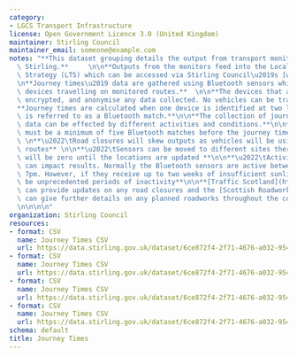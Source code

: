 ```yaml
---
category:
- LGCS Transport Infrastructure
license: Open Government Licence 3.0 (United Kingdom)
maintainer: Stirling Council
maintainer_email: someone@example.com
notes: "**This dataset grouping details the output from transport monitoring within\
  \ Stirling.**     \n\n**Outputs from the monitors feed into the Local Transport\
  \ Strategy (LTS) which can be accessed via Stirling Council\u2019s [website](https://www.stirling.gov.uk/roads-transport-streets/environment-friendly-transport/local-transport-strategy-documents/).**\n\
  \n**Journey times\u2019 data are gathered using Bluetooth sensors which detect Bluetooth\
  \ devices travelling on monitored routes.**  \n\n**The devices that are used are\
  \ encrypted, and anonymise any data collected. No vehicles can be traced.** \n\n\
  **Journey times are calculated when one device is identified at two locations, this\
  \ is referred to as a Bluetooth match.**\n\n**The collection of journey times\u2019\
  \ data can be effected by different activities and conditions.**\n\n**\u2022\tThere\
  \ must be a minimum of five Bluetooth matches before the journey time can be generated**\n\
  \ \n**\u2022\tRoad closures will skew outputs as vehicles will be using alternative\
  \ routes** \n\n**\u2022\tSensors can be moved to different sites therefore results\
  \ will be zero until the locations are updated **\n\n**\u2022\tActivity of the sensors\
  \ can impact results. Normally the Bluetooth sensors are active between 7am and\
  \ 7pm. However, if they receive up to two weeks of insufficient sunlight there can\
  \ be unprecedented periods of inactivity**\n\n**[Traffic Scotland](https://trafficscotland.org/)\
  \ can provide updates on any road closures and the [Scottish Roadworks Commissioner](https://www.roadworksscotland.org/)\
  \ can give further details on any planned roadworks throughout the country.**\n\n\
  \n\n\n\n"
organization: Stirling Council
resources:
- format: CSV
  name: Journey Times CSV
  url: https://data.stirling.gov.uk/dataset/6ce872f4-2f71-4676-a032-9547f94782d7/resource/0e2eb140-c3c9-4312-8508-ebeb321a4de7/download/20200115-journey-times-jan-19-to-dec-19-v1.0.csv
- format: CSV
  name: Journey Times CSV
  url: https://data.stirling.gov.uk/dataset/6ce872f4-2f71-4676-a032-9547f94782d7/resource/3ef1b31a-898e-40fa-8a26-eb1eb05a2c88/download/20190618-46-routes-2018-v3.csv
- format: CSV
  name: Journey Times CSV
  url: https://data.stirling.gov.uk/dataset/6ce872f4-2f71-4676-a032-9547f94782d7/resource/fde51662-8043-4d14-8a6b-867c75484178/download/20210107-journey-times-jan-2020-to-dec-2020-v1.0.csv
- format: CSV
  name: Journey Times CSV
  url: https://data.stirling.gov.uk/dataset/6ce872f4-2f71-4676-a032-9547f94782d7/resource/fe9a4c6f-0d1e-4e89-975a-4948aa790a73/download/20210602-journey-times-jan-2021-to-dec-2021-v1.0.csv
schema: default
title: Journey Times
---
```

